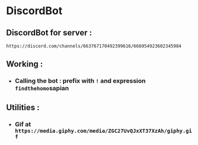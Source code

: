 # DiscordBot
## DiscordBot for server :

`https://discord.com/channels/663767170492399616/666954923602345984`

## Working : 

* ### Calling the bot : prefix with `!` and expression `findthehomo`sapian

## Utilities : 
* ### Gif at `https://media.giphy.com/media/ZGC27UvQJxXT37XzAh/giphy.gif`
